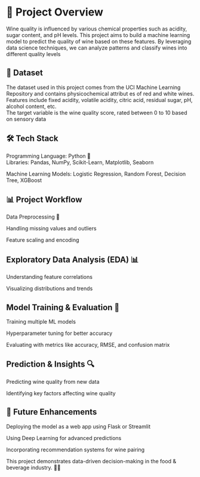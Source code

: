  # **📌 Project Overview** # 

Wine quality is influenced by various chemical properties such as acidity, sugar content, and pH levels. This project aims to build a machine learning model to predict the quality of wine based on these features. By leveraging data science techniques, we can analyze patterns and classify wines into different quality levels 
       
## **📂 Dataset** ##        
The dataset used in this project comes from the UCI Machine Learning Repository and contains physicochemical attribut es of red and white wines.  
Features include fixed acidity, volatile acidity, citric acid, residual sugar, pH, alcohol content, etc.  
The target variable is the wine quality score, rated between 0 to 10 based on sensory data 
     
## **🛠️ Tech Stack** ##     
     
Programming Language: Python 🐍    
Libraries: Pandas, NumPy, Scikit-Learn, Matplotlib, Seaborn

Machine Learning Models: Logistic Regression, Random Forest, Decision Tree, XGBoost

## **📊 Project Workflow** ##

Data Preprocessing 🧹

Handling missing values and outliers

Feature scaling and encoding

## **Exploratory Data Analysis (EDA) 📊** ##

Understanding feature correlations

Visualizing distributions and trends


## **Model Training & Evaluation 🤖** ##

Training multiple ML models

Hyperparameter tuning for better accuracy

Evaluating with metrics like accuracy, RMSE, and confusion matrix


## **Prediction & Insights 🔍** ##

Predicting wine quality from new data

Identifying key factors affecting wine quality


## **🚀 Future Enhancements** ##

Deploying the model as a web app using Flask or Streamlit

Using Deep Learning for advanced predictions

Incorporating recommendation systems for wine pairing

This project demonstrates data-driven decision-making in the food & beverage industry. 🍷✨

